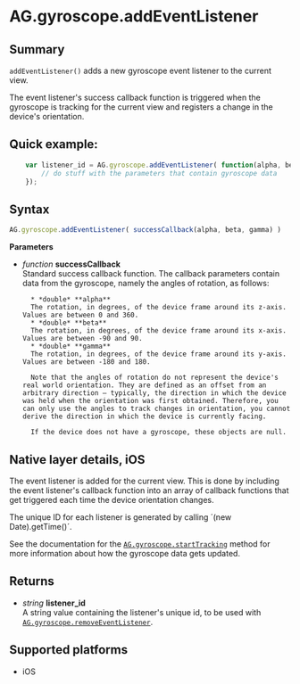 # AG.gyroscope.addEventListener

## Summary
`addEventListener()` adds a new gyroscope event listener to the current view. 

The event listener's success callback function is triggered when the gyroscope is tracking for the current view and registers a change in the device's orientation.

## Quick example:
```javascript
	var listener_id = AG.gyroscope.addEventListener( function(alpha, beta, gamma) {
		// do stuff with the parameters that contain gyroscope data
	});
```

## Syntax
```javascript
AG.gyroscope.addEventListener( successCallback(alpha, beta, gamma) )
```

**Parameters**

* *function* **successCallback**<br>
    Standard success callback function. The callback parameters contain data from the gyroscope, namely the angles of rotation, as follows:

        * *double* **alpha**
        The rotation, in degrees, of the device frame around its z-axis. Values are between 0 and 360.
        * *double* **beta**
        The rotation, in degrees, of the device frame around its x-axis. Values are between -90 and 90.
        * *double* **gamma**
        The rotation, in degrees, of the device frame around its y-axis. Values are between -180 and 180.

        Note that the angles of rotation do not represent the device's real world orientation. They are defined as an offset from an arbitrary direction — typically, the direction in which the device was held when the orientation was first obtained. Therefore, you can only use the angles to track changes in orientation, you cannot derive the direction in which the device is currently facing.

        If the device does not have a gyroscope, these objects are null.

## Native layer details, iOS

The event listener is added for the current view. This is done by including the event listener's callback function into an array of callback functions that get triggered each time the device orientation changes.

The unique ID for each listener is generated by calling ´(new Date).getTime()´.

See the documentation for the [`AG.gyroscope.startTracking`](startTracking.md) method for more information about how the gyroscope data gets updated.

## Returns 
* *string* **listener_id**<br>
  A string value containing the listener's unique id, to be used with [`AG.gyroscope.removeEventListener`](removeEventListener.md).

## Supported platforms
* iOS